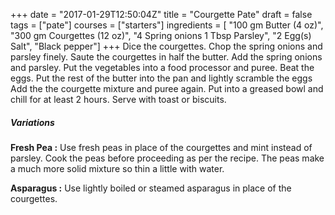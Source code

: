 +++
date = "2017-01-29T12:50:04Z"
title = "Courgette Pate"
draft = false
tags = ["pate"]
courses = ["starters"]
ingredients = [
    "100 gm Butter (4 oz)",
    "300 gm Courgettes (12 oz)",
    "4 Spring onions 1 Tbsp Parsley",
    "2 Egg(s) Salt",
    "Black pepper"]
+++
Dice the courgettes. Chop the spring onions and parsley finely. Saute the courgettes in half the butter. Add the spring onions and parsley. Put the vegetables into a food processor and puree. Beat the eggs. Put the rest of the butter into the pan and lightly scramble the eggs Add the the courgette mixture and puree again. Put into a greased bowl and chill for at least 2 hours. Serve with toast or biscuits.

##### Variations
**Fresh Pea :** Use fresh peas in place of the courgettes and mint instead of parsley. Cook the peas before proceeding as per the recipe. The peas make a much more solid mixture so thin a little with water.

**Asparagus :** Use lightly boiled or steamed asparagus in place of the courgettes.